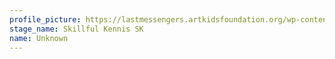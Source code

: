 ```yaml
---
profile_picture: https://lastmessengers.artkidsfoundation.org/wp-content/uploads/2022/09/Skillful-Kennis-SK.jpg
stage_name: Skillful Kennis SK
name: Unknown
---
```

